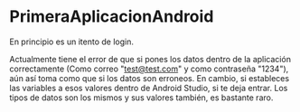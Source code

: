 # PrimeraAplicacionAndroid
En principio es un itento de login.

Actualmente tiene el error de que si pones los datos dentro de la aplicación correctamente (Como correo "test@test.com" y como contraseña "1234"),
aún así toma como que si los datos son erroneos. En cambio, si estableces las variables a esos valores dentro de Android Studio, si te deja entrar.
Los tipos de datos son los mismos y sus valores también, es bastante raro.
